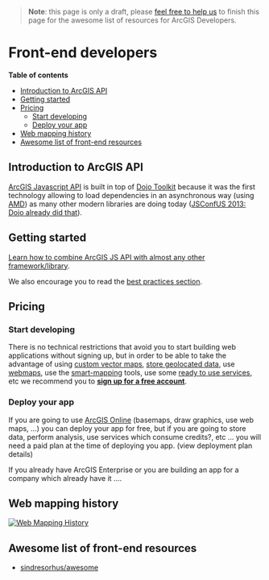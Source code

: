 > **Note**: this page is only a draft, please [feel free to help us](https://github.com/hhkaos/awesome-arcgis#contributions) to finish this page for the awesome list of resources for ArcGIS Developers.

# Front-end developers
<!-- START doctoc generated TOC please keep comment here to allow auto update -->
<!-- DON'T EDIT THIS SECTION, INSTEAD RE-RUN doctoc TO UPDATE -->
**Table of contents**

- [Introduction to ArcGIS API](#introduction-to-arcgis-api)
- [Getting started](#getting-started)
- [Pricing](#pricing)
  - [Start developing](#start-developing)
  - [Deploy your app](#deploy-your-app)
- [Web mapping history](#web-mapping-history)
- [Awesome list of front-end resources](#awesome-list-of-front-end-resources)

<!-- END doctoc generated TOC please keep comment here to allow auto update -->

## Introduction to ArcGIS API
[ArcGIS Javascript API](dojo) is built in top of [Dojo Toolkit](https://dojotoolkit.org/) because it was the first technology allowing to load dependencies in an asynchronous way (using [AMD](https://en.wikipedia.org/wiki/Asynchronous_module_definition)) as many other modern libraries are doing today ([JSConfUS 2013: Dojo already did that](https://www.youtube.com/watch?v=BY0-AI1Sxy0)).

## Getting started
[Learn how to combine ArcGIS JS API with almost any other framework/library](technologies/).

We also encourage you to read the [best practices section](best-practices/).

## Pricing
### Start developing
There is no technical restrictions that avoid you to start building web applications without signing up, but in order to be able to take the advantage of using [custom vector maps](../arcgis/vector-tiles/README.md), [store geolocated data](../arcgis/content/service-types/README.md), use [webmaps](../arcgis/open-specifications/web-map/README.md), use the [smart-mapping](../arcgis/smart-mapping/README.md) tools, use some [ready to use services](../arcgis/products/arcgis-online/rest-apis/ready-to-use-services/README.md), etc we recommend you to [**sign up for a free account**](https://developers.arcgis.com/sign-up/).

### Deploy your app
If you are going to use [ArcGIS Online](../arcgis/products/arcgis-online/README.md) (basemaps, draw graphics, use web maps, ...) you can deploy your app for free, but if you are going to store data, perform analysis, use services which consume credits?, etc ... you will need a
paid plan at the time of deploying you app. (view deployment plan details)

If you already have ArcGIS Enterprise or you are building an app for a company
which already have it ....

## Web mapping history
[![Web Mapping History](https://docs.google.com/drawings/d/1scUDSXWfFT-4dQXpxveOJSdcQrU_pg0UjUmTeudHU6A/pub?w=1043&h=515)
](https://docs.google.com/drawings/d/1scUDSXWfFT-4dQXpxveOJSdcQrU_pg0UjUmTeudHU6A/edit?usp=sharing)

## Awesome list of front-end resources

* [sindresorhus/awesome](https://github.com/sindresorhus/awesome#front-end-development)
